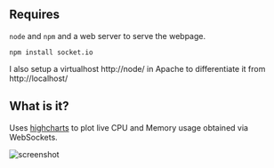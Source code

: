 Requires
--------

`node` and `npm` and a web server to serve the webpage.

`npm install socket.io`


I also setup a virtualhost http://node/ in Apache to differentiate it from http://localhost/


What is it?
-----------

Uses [highcharts](http://highcharts.com) to plot live CPU and Memory usage obtained via WebSockets.

![screenshot](https://raw.github.com/jdbevan/taskManager.js/master/Screenshot.gif)
